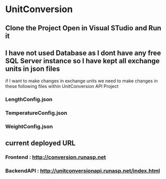 # UnitConversion

## Clone the Project Open in Visual STudio and Run it

## I have not used Database as I dont have any free SQL Server instance so I have kept all exchange units in json files 
if I want to make changes in exchange units we need to make changes in these following files within UnitConversion API Project

### LengthConfig.json
### TemperatureConfig.json
### WeightConfig.json

## current deployed URL 
### Frontend : http://conversion.runasp.net
### BackendAPI : http://unitconversionapi.runasp.net/index.html

